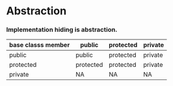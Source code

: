 # Abstraction 

### Implementation hiding is abstraction.

|base classs member | public | protected | private |
|-----------------|--------|-----------|--------|
|public | public | protected | private |
|protected | protected |protected | private |
|private | NA | NA | NA | 